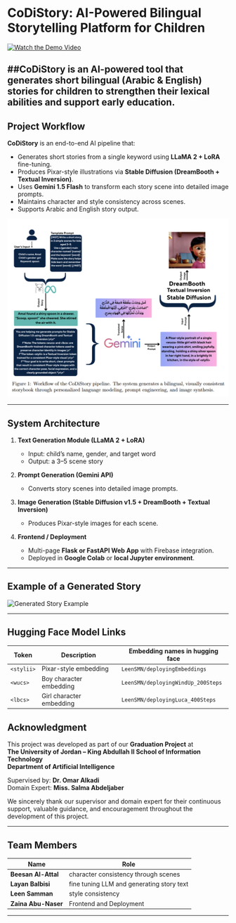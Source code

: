 # CoDiStory: AI-Powered Bilingual Storytelling Platform for Children

[![Watch the Demo Video](https://img.youtube.com/vi/a2YGLkdhBWs/maxresdefault.jpg)](https://youtu.be/a2YGLkdhBWs)

##CoDiStory is an AI-powered tool that generates short bilingual (Arabic & English) stories for children to strengthen their lexical abilities and support early education.
---

## Project Workflow
**CoDiStory** is an end-to-end AI pipeline that:
- Generates short stories from a single keyword using **LLaMA 2 + LoRA** fine-tuning.  
- Produces Pixar-style illustrations via **Stable Diffusion (DreamBooth + Textual Inversion)**.  
- Uses **Gemini 1.5 Flash** to transform each story scene into detailed image prompts.  
- Maintains character and style consistency across scenes.  
- Supports Arabic and English story output.

![Workflow Diagram](images/Workflow.png)


---


## System Architecture

1. **Text Generation Module (LLaMA 2 + LoRA)**  
   - Input: child’s name, gender, and target word  
   - Output: a 3–5 scene story  

2. **Prompt Generation (Gemini API)**  
   - Converts story scenes into detailed image prompts.  

3. **Image Generation (Stable Diffusion v1.5 + DreamBooth + Textual Inversion)**  
   - Produces Pixar-style images for each scene.  

4. **Frontend / Deployment**  
   - Multi-page **Flask or FastAPI Web App** with Firebase integration.  
   - Deployed in **Google Colab** or **local Jupyter environment**.  

---

## Example of a Generated Story

![Generated Story Example](path/to/generated-story-image.png)


---

## Hugging Face Model Links

| Token | Description | Embedding names in hugging face |
|--------|--------------|------|
| `<stylii>` | Pixar-style embedding | `LeenSMN/deployingEmbeddings`|
| `<wucs>` | Boy character embedding | `LeenSMN/deployingWindUp_200Steps` |
| `<lbcs>` | Girl character embedding | `LeenSMN/deployingLuca_400Steps` |


## Acknowledgment

This project was developed as part of our **Graduation Project** at  
**The University of Jordan – King Abdullah II School of Information Technology**  
**Department of Artificial Intelligence**

Supervised by: **Dr. Omar Alkadi**  
Domain Expert: **Miss. Salma Abdeljaber**

We sincerely thank our supervisor and domain expert for their continuous support, valuable guidance, and encouragement throughout the development of this project.

---

## Team Members

| Name | Role |
|------|------|
| **Beesan Al-Attal** | character consistency through scenes |
| **Layan Balbisi** | fine tuning LLM and generating story text|
| **Leen Samman** | style consistency |
| **Zaina Abu-Naser** | Frontend and Deployment |

---



